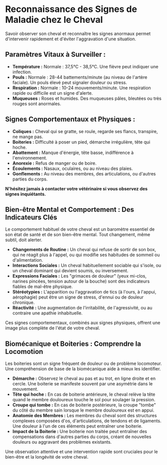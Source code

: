 # Reconnaissance des Signes de Maladie chez le Cheval

Savoir observer son cheval et reconnaître les signes anormaux permet d'intervenir rapidement et d'éviter l'aggravation d'une situation.

## Paramètres Vitaux à Surveiller :
*   **Température :** Normale : 37,5°C - 38,5°C. Une fièvre peut indiquer une infection.
*   **Pouls :** Normale : 28-44 battements/minute (au niveau de l'artère faciale). Un pouls élevé peut signaler douleur ou stress.
*   **Respiration :** Normale : 10-24 mouvements/minute. Une respiration rapide ou difficile est un signe d'alerte.
*   **Muqueuses :** Roses et humides. Des muqueuses pâles, bleutées ou très rouges sont anormales.

## Signes Comportementaux et Physiques :
*   **Coliques :** Cheval qui se gratte, se roule, regarde ses flancs, transpire, ne mange pas.
*   **Boiteries :** Difficulté à poser un pied, démarche irrégulière, tête qui hoche.
*   **Abattement :** Manque d'énergie, tête basse, indifférence à l'environnement.
*   **Anorexie :** Refus de manger ou de boire.
*   **Écoulements :** Nasaux, oculaires, ou au niveau des plaies.
*   **Gonflements :** Au niveau des membres, des articulations, ou d'autres parties du corps.

**N'hésitez jamais à contacter votre vétérinaire si vous observez des signes inquiétants.**

## Bien-être Mental et Comportement : Des Indicateurs Clés

Le comportement habituel de votre cheval est un baromètre essentiel de son état de santé et de son bien-être mental. Tout changement, même subtil, doit alerter.

*   **Changements de Routine :** Un cheval qui refuse de sortir de son box, qui ne réagit plus à l'appel, ou qui modifie ses habitudes de sommeil ou d'alimentation.
*   **Interactions Sociales :** Un cheval habituellement sociable qui s'isole, ou un cheval dominant qui devient soumis, ou inversement.
*   **Expressions Faciales :** Les "grimaces de douleur" (yeux mi-clos, narines pincées, tension autour de la bouche) sont des indicateurs fiables de mal-être physique.
*   **Stéréotypies :** L'apparition ou l'aggravation de tics (à l'ours, à l'appui, aérophagie) peut être un signe de stress, d'ennui ou de douleur chronique.
*   **Réactivité :** Une augmentation de l'irritabilité, de l'agressivité, ou au contraire une apathie inhabituelle.

Ces signes comportementaux, combinés aux signes physiques, offrent une image plus complète de l'état de votre cheval.

## Biomécanique et Boiteries : Comprendre la Locomotion

Les boiteries sont un signe fréquent de douleur ou de problème locomoteur. Une compréhension de base de la biomécanique aide à mieux les identifier.

*   **Démarche :** Observez le cheval au pas et au trot, en ligne droite et en cercle. Une boiterie se manifeste souvent par une asymétrie dans le mouvement.
*   **Tête qui hoche :** En cas de boiterie antérieure, le cheval relève la tête quand le membre douloureux touche le sol pour soulager la pression.
*   **Croupe qui tombe :** En cas de boiterie postérieure, la croupe "tombe" du côté du membre sain lorsque le membre douloureux est en appui.
*   **Anatomie des Membres :** Les membres du cheval sont des structures complexes composées d'os, d'articulations, de tendons et de ligaments. Une douleur à l'un de ces éléments peut entraîner une boiterie.
*   **Impact de la Boiterie :** Une boiterie non traitée peut entraîner des compensations dans d'autres parties du corps, créant de nouvelles douleurs ou aggravant des problèmes existants.

Une observation attentive et une intervention rapide sont cruciales pour le bien-être et la longévité de votre cheval.